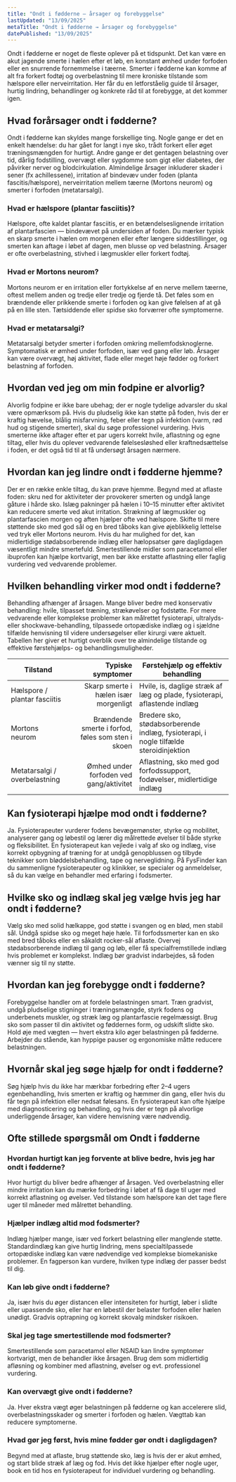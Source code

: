 ```yaml
---
title: "Ondt i fødderne – årsager og forebyggelse"
lastUpdated: "13/09/2025"
metaTitle: "Ondt i fødderne → årsager og forebyggelse"
datePublished: "13/09/2025"
---
```


Ondt i fødderne er noget de fleste oplever på et tidspunkt. Det kan være en akut jagende smerte i hælen efter et løb, en konstant ømhed under forfoden eller en snurrende fornemmelse i tæerne. Smerter i fødderne kan komme af alt fra forkert fodtøj og overbelastning til mere kroniske tilstande som hælspore eller nerveirritation. Her får du en letforståelig guide til årsager, hurtig lindring, behandlinger og konkrete råd til at forebygge, at det kommer igen.

## Hvad forårsager ondt i fødderne?

Ondt i fødderne kan skyldes mange forskellige ting. Nogle gange er det en enkelt hændelse: du har gået for langt i nye sko, trådt forkert eller øget træningsmængden for hurtigt. Andre gange er det gentagen belastning over tid, dårlig fodstilling, overvægt eller sygdomme som gigt eller diabetes, der påvirker nerver og blodcirkulation. Almindelige årsager inkluderer skader i sener (fx achillessene), irritation af bindevæv under foden (planta fascitis/hælspore), nerveirritation mellem tæerne (Mortons neurom) og smerter i forfoden (metatarsalgi).

### Hvad er hælspore (plantar fasciitis)?

Hælspore, ofte kaldet plantar fasciitis, er en betændelseslignende irritation af plantarfascien — bindevævet på undersiden af foden. Du mærker typisk en skarp smerte i hælen om morgenen eller efter længere siddestillinger, og smerten kan aftage i løbet af dagen, men blusse op ved belastning. Årsager er ofte overbelastning, stivhed i lægmuskler eller forkert fodtøj.

### Hvad er Mortons neurom?

Mortons neurom er en irritation eller fortykkelse af en nerve mellem tæerne, oftest mellem anden og tredje eller tredje og fjerde tå. Det føles som en brændende eller prikkende smerte i forfoden og kan give følelsen af at gå på en lille sten. Tætsiddende eller spidse sko forværrer ofte symptomerne.

### Hvad er metatarsalgi?

Metatarsalgi betyder smerter i forfoden omkring mellemfodsknoglerne. Symptomatisk er ømhed under forfoden, især ved gang eller løb. Årsager kan være overvægt, høj aktivitet, flade eller meget høje fødder og forkert belastning af forfoden.

## Hvordan ved jeg om min fodpine er alvorlig?

Alvorlig fodpine er ikke bare ubehag; der er nogle tydelige advarsler du skal være opmærksom på. Hvis du pludselig ikke kan støtte på foden, hvis der er kraftig hævelse, blålig misfarvning, feber eller tegn på infektion (varm, rød hud og stigende smerter), skal du søge professionel vurdering. Hvis smerterne ikke aftager efter et par ugers korrekt hvile, aflastning og egne tiltag, eller hvis du oplever vedvarende følelsesløshed eller kraftnedsættelse i foden, er det også tid til at få undersøgt årsagen nærmere.

## Hvordan kan jeg lindre ondt i fødderne hjemme?

Der er en række enkle tiltag, du kan prøve hjemme. Begynd med at aflaste foden: skru ned for aktiviteter der provokerer smerten og undgå lange gåture i hårde sko. Islæg pakninger på hælen i 10–15 minutter efter aktivitet kan reducere smerte ved akut irritation. Strækning af lægmuskler og plantarfascien morgen og aften hjælper ofte ved hælspore. Skifte til mere støttende sko med god sål og en bred tåboks kan give øjeblikkelig lettelse ved tryk eller Mortons neurom. Hvis du har mulighed for det, kan midlertidige stødabsorberende indlæg eller hælopsatser gøre dagligdagen væsentligt mindre smertefuld. Smertestillende midler som paracetamol eller ibuprofen kan hjælpe kortvarigt, men bør ikke erstatte aflastning eller faglig vurdering ved vedvarende problemer.

## Hvilken behandling virker mod ondt i fødderne?

Behandling afhænger af årsagen. Mange bliver bedre med konservativ behandling: hvile, tilpasset træning, strækøvelser og fodstøtte. For mere vedvarende eller komplekse problemer kan målrettet fysioterapi, ultralyds- eller shockwave-behandling, tilpassede ortopædiske indlæg og i sjældne tilfælde henvisning til videre undersøgelser eller kirurgi være aktuelt. Tabellen her giver et hurtigt overblik over tre almindelige tilstande og effektive førstehjælps- og behandlingsmuligheder.

| Tilstand | Typiske symptomer | Førstehjælp og effektiv behandling |
|---|---:|---|
| Hælspore / plantar fasciitis | Skarp smerte i hælen især morgenligt | Hvile, is, daglige stræk af læg og plade, fysioterapi, aflastende indlæg |
| Mortons neurom | Brændende smerte i forfod, føles som sten i skoen | Bredere sko, stødabsorberende indlæg, fysioterapi, i nogle tilfælde steroidinjektion |
| Metatarsalgi / overbelastning | Ømhed under forfoden ved gang/aktivitet | Aflastning, sko med god forfodssupport, fodøvelser, midlertidige indlæg |

## Kan fysioterapi hjælpe mod ondt i fødderne?

Ja. Fysioterapeuter vurderer fodens bevægemønster, styrke og mobilitet, analyserer gang og løbestil og lærer dig målrettede øvelser til både styrke og fleksibilitet. En fysioterapeut kan vejlede i valg af sko og indlæg, vise korrekt opbygning af træning for at undgå genopblussen og tilbyde teknikker som bløddelsbehandling, tape og nerveglidning. På FysFinder kan du sammenligne fysioterapeuter og klinikker, se specialer og anmeldelser, så du kan vælge en behandler med erfaring i fodsmerter.

## Hvilke sko og indlæg skal jeg vælge hvis jeg har ondt i fødderne?

Vælg sko med solid hælkappe, god støtte i svangen og en blød, men stabil sål. Undgå spidse sko og meget høje hæle. Til forfodssmerter kan en sko med bred tåboks eller en såkaldt rocker-sål aflaste. Overvej stødabsorberende indlæg til gang og løb, eller få specialfremstillede indlæg hvis problemet er komplekst. Indlæg bør gradvist indarbejdes, så foden vænner sig til ny støtte.

## Hvordan kan jeg forebygge ondt i fødderne?

Forebyggelse handler om at fordele belastningen smart. Træn gradvist, undgå pludselige stigninger i træningsmængde, styrk fodens og underbenets muskler, og stræk læg og plantarfascie regelmæssigt. Brug sko som passer til din aktivitet og føddernes form, og udskift slidte sko. Hold øje med vægten — hvert ekstra kilo øger belastningen på fødderne. Arbejder du stående, kan hyppige pauser og ergonomiske måtte reducere belastningen.

## Hvornår skal jeg søge hjælp for ondt i fødderne?

Søg hjælp hvis du ikke har mærkbar forbedring efter 2–4 ugers egenbehandling, hvis smerten er kraftig og hæmmer din gang, eller hvis du får tegn på infektion eller nedsat følesans. En fysioterapeut kan ofte hjælpe med diagnosticering og behandling, og hvis der er tegn på alvorlige underliggende årsager, kan videre henvisning være nødvendig.

## Ofte stillede spørgsmål om Ondt i fødderne

### Hvordan hurtigt kan jeg forvente at blive bedre, hvis jeg har ondt i fødderne?
Hvor hurtigt du bliver bedre afhænger af årsagen. Ved overbelastning eller mindre irritation kan du mærke forbedring i løbet af få dage til uger med korrekt aflastning og øvelser. Ved tilstande som hælspore kan det tage flere uger til måneder med målrettet behandling.

### Hjælper indlæg altid mod fodsmerter?
Indlæg hjælper mange, især ved forkert belastning eller manglende støtte. Standardindlæg kan give hurtig lindring, mens specialtilpassede ortopædiske indlæg kan være nødvendige ved komplekse biomekaniske problemer. En fagperson kan vurdere, hvilken type indlæg der passer bedst til dig.

### Kan løb give ondt i fødderne?
Ja, især hvis du øger distancen eller intensiteten for hurtigt, løber i slidte eller upassende sko, eller har en løbestil der belaster forfoden eller hælen unødigt. Gradvis optrapning og korrekt skovalg mindsker risikoen.

### Skal jeg tage smertestillende mod fodsmerter?
Smertestillende som paracetamol eller NSAID kan lindre symptomer kortvarigt, men de behandler ikke årsagen. Brug dem som midlertidig afløsning og kombiner med aflastning, øvelser og evt. professionel vurdering.

### Kan overvægt give ondt i fødderne?
Ja. Hver ekstra vægt øger belastningen på fødderne og kan accelerere slid, overbelastningsskader og smerter i forfoden og hælen. Vægttab kan reducere symptomerne.

### Hvad gør jeg først, hvis mine fødder gør ondt i dagligdagen?
Begynd med at aflaste, brug støttende sko, læg is hvis der er akut ømhed, og start blide stræk af læg og fod. Hvis det ikke hjælper efter nogle uger, book en tid hos en fysioterapeut for individuel vurdering og behandling.